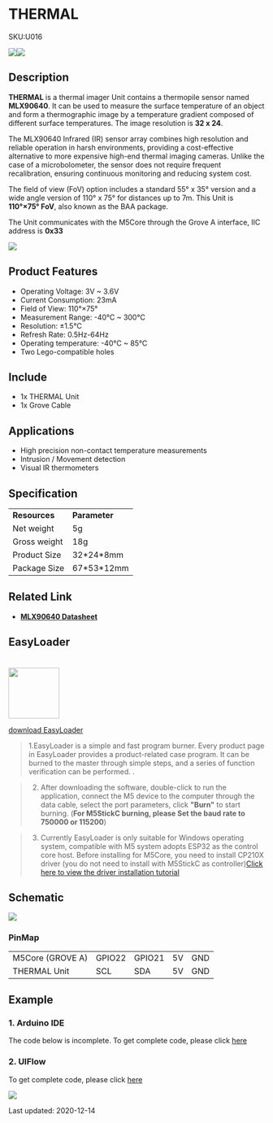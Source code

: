 # THERMAL

<el-tag effect="plain">SKU:U016</el-tag>

<div class="product_pic"><img src="assets/img/product_pics/unit/thermal/unit_thermal_01.webp"><img src="assets/img/product_pics/unit/M5GO_Unit_thermal_02.webp"></div>

## Description

**THERMAL** is a thermal imager Unit contains a thermopile sensor named **MLX90640**. It can be used to measure the surface temperature of an object and form a thermographic image by a temperature gradient composed of different surface temperatures.
The image resolution is **32 x 24**.

The MLX90640 Infrared (IR) sensor array combines high resolution and reliable operation in harsh environments, providing a cost-effective alternative to more expensive high-end thermal imaging cameras. Unlike the case of a microbolometer, the sensor does not require frequent recalibration, ensuring continuous monitoring and reducing system cost.

The field of view (FoV) option includes a standard 55° x 35° version and a wide angle version of 110° x 75° for distances up to 7m. This Unit is **110°×75° FoV**, also known as the BAA package.

The Unit communicates with the M5Core through the Grove A interface, IIC address is **0x33**

<img src="assets/img/product_pics/unit/thermal/unit_thermal_05.webp">

## Product Features

- Operating Voltage: 3V ~ 3.6V
- Current Consumption: 23mA
- Field of View: 110°×75°
- Measurement Range: -40°C ~ 300°C
- Resolution: ±1.5°C
- Refresh Rate: 0.5Hz-64Hz
- Operating temperature: -40°C ~ 85°C
- Two Lego-compatible holes

## Include

- 1x THERMAL Unit
- 1x Grove Cable

## Applications

-  High precision non-contact temperature measurements
-  Intrusion / Movement detection
-  Visual IR thermometers

## Specification

<table>
   <tr style="font-weight:bold">
      <td>Resources</td>
      <td>Parameter</td>
   </tr>
   <tr>
      <td>Net weight</td>
      <td>5g</td>
   </tr>
   <tr>
      <td>Gross weight</td>
      <td>18g</td>
   </tr>
   <tr>
      <td>Product Size</td>
      <td>32*24*8mm</td>
   </tr>
   <tr>
      <td>Package Size</td>
      <td>67*53*12mm</td>
   </tr>
 </table>

## Related Link

- **[MLX90640 Datasheet](https://m5stack.oss-cn-shenzhen.aliyuncs.com/resource/docs/datasheet/hat/MLX90640-Datasheet-Melexis_en.pdf)**

## EasyLoader

<img src="https://m5stack.oss-cn-shenzhen.aliyuncs.com/image/EasyLoader_logo.webp" width="100px" style="margin-top:20px">

<a href="https://m5stack.oss-cn-shenzhen.aliyuncs.com/EasyLoader/Unit/EasyLoader_THERMAL.exe"><el-button type="primary">download EasyLoader</el-button></a>

>1.EasyLoader is a simple and fast program burner. Every product page in EasyLoader provides a product-related case program. It can be burned to the master through simple steps, and a series of function verification can be performed. .

>2. After downloading the software, double-click to run the application, connect the M5 device to the computer through the data cable, select the port parameters, click **"Burn"** to start burning. (**For M5StickC burning, please Set the baud rate to 750000 or 115200**)

>3. Currently EasyLoader is only suitable for Windows operating system, compatible with M5 system adopts ESP32 as the control core host. Before installing for M5Core, you need to install CP210X driver (you do not need to install with M5StickC as controller)[Click here to view the driver installation tutorial](en/related_documents/M5Burner#install-usb-driver)

## Schematic

<img src="assets/img/product_pics/unit/thermal_sch.JPG">

### PinMap

<table>
 <tr><td>M5Core (GROVE A)</td><td>GPIO22</td><td>GPIO21</td><td>5V</td><td>GND</td></tr>
 <tr><td>THERMAL Unit</td><td>SCL</td><td>SDA</td><td>5V</td><td>GND</td></tr>
</table>

## Example

### 1. Arduino IDE

The code below is incomplete. To get complete code, please click [here](https://github.com/m5stack/M5Stack/tree/master/examples/Unit/THERMAL_MLX90640)

### 2. UIFlow

To get complete code, please click [here](https://github.com/m5stack/M5-ProductExampleCodes/tree/master/Unit/THERMAL/UIFlow)

<img src="assets/img/product_pics/unit/thermal.webp">

<el-divider content-position="right">Last updated: 2020-12-14</el-divider>

<script>

   var purchase_link = 'https://m5stack.com/collections/m5-unit/products/thermal-camera';


   anchor_search(purchase_link);
   scrollFunc();

</script>
